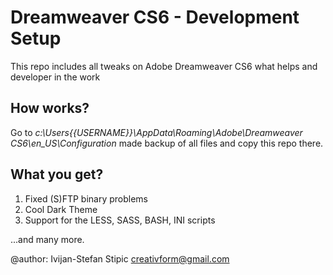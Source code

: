 # Dreamweaver CS6 - Development Setup
This repo includes all tweaks on Adobe Dreamweaver CS6 what helps and developer in the work

## How works?
Go to _c:\Users\{{USERNAME}}\AppData\Roaming\Adobe\Dreamweaver CS6\en_US\Configuration_ made backup of all files and copy this repo there.

## What you get?
1) Fixed (S)FTP binary problems
2) Cool Dark Theme
3) Support for the LESS, SASS, BASH, INI scripts

...and many more.

@author: Ivijan-Stefan Stipic <creativform@gmail.com>
